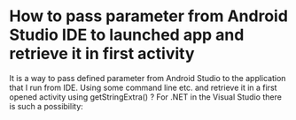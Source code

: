 
# How to pass parameter from Android Studio IDE to launched app and retrieve it in first activity

It is a way to pass defined parameter from Android Studio to the application that I run from IDE. Using some command line etc. and retrieve it in a first opened activity using getStringExtra() ?
For .NET in the Visual Studio there is such a possibility:


        